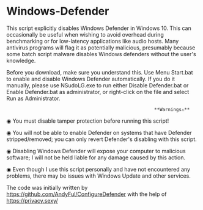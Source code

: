 # Windows-Defender

This script explicitly disables Windows Defender in Windows 10. This can occasionally be useful when wishing to avoid overhead during benchmarking or for low-latency applications like audio hosts. Many antivirus programs will flag it as potentially malicious, presumably because some batch script malware disables Windows defenders without the user's knowledge.

Before you download, make sure you understand this. Use Menu Start.bat to enable and disable Windows Defender automatically. If you do it manually, please use NSudoLG.exe to run either Disable Defender.bat or Enable Defender.bat as administrator, or right-click on the file and select Run as Administrator.

                                                          **Warnings⚠**

◉ You must disable tamper protection before running this script!

◉ You will not be able to enable Defender on systems that have Defender stripped/removed; you can only revert Defender's disabling with this script.

◉ Disabling Windows Defender will expose your computer to malicious software; I will not be held liable for any damage caused by this action.

◉ Even though I use this script personally and have not encountered any problems, there may be issues with Windows Update and other services.



The code was initially written by https://github.com/AndyFul/ConfigureDefender with the help of https://privacy.sexy/
